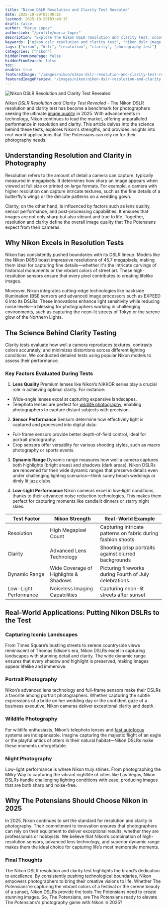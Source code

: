 ```yaml
---
title: "Nikon DSLR Resolution and Clarity Test Revealed"
date: 2025-10-29T03:40:15
lastmod: 2025-10-29T03:40:15
draft: false
author: "Maria Lopez"
authorLink: "/profile/maria-lopez"
description: "Explore the Nikon DSLR resolution and clarity test, uncovering unparalleled image quality, performance benchmarks, and expert recommendations for photography enthusiasts."
keywords: ["nikon dslr resolution and clarity test", "nikon dslr image quality test", "dslr clarity and resolution guide"]
tags: ["nikon", "dslr", "resolution", "clarity", "photography test"]
categories: ["nikon"]
hiddenFromHomePage: false
hiddenFromSearch: false
toc:
enable: true
featuredImage: "/images/nikon/nikon-dslr-resolution-and-clarity-test-revealed.jpg"
featuredImagePreview: "/images/nikon/nikon-dslr-resolution-and-clarity-test-revealed.jpg"
---
```


![Nikon DSLR Resolution and Clarity Test Revealed](/images/nikon/nikon-dslr-resolution-and-clarity-test-revealed.jpg)


*Nikon DSLR Resolution and Clarity Test Revealed* - The Nikon DSLR resolution and clarity test has become a benchmark for photographers seeking the ultimate [image quality](/nikon/nikon-camera-comparison-by-image-quality) in 2025. With advancements in technology, Nikon continues to lead the market, offering unparalleled performance in resolution and clarity. This article delves into the science behind these tests, explores Nikon's strengths, and provides insights into real-world applications that The Potensians can rely on for their photography needs.

## Understanding Resolution and Clarity in Photography

Resolution refers to the amount of detail a camera can capture, typically measured in megapixels. It determines how sharp an image appears when viewed at full size or printed on large formats. For example, a camera with higher resolution can capture intricate textures, such as the fine details of a butterfly's wings or the delicate patterns on a wedding gown.

Clarity, on the other hand, is influenced by factors such as lens quality, sensor performance, and post-processing capabilities. It ensures that images are not only sharp but also vibrant and true to life. Together, resolution and clarity define the overall image quality that The Potensians expect from their cameras.

## Why Nikon Excels in Resolution Tests

Nikon has consistently pushed boundaries with its DSLR lineup. Models like the Nikon D850 boast impressive resolutions of 45.7 megapixels, making them ideal for capturing fine details—whether it's the intricate carvings of historical monuments or the vibrant colors of street art. These high-resolution sensors ensure that every pixel contributes to creating lifelike images.

Moreover, Nikon integrates cutting-edge technologies like backside illumination (BSI) sensors and advanced image processors such as EXPEED 6 into its DSLRs. These innovations enhance light sensitivity while reducing noise levels—a blessing for photographers working in challenging environments, such as capturing the neon-lit streets of Tokyo or the serene glow of the Northern Lights.

## The Science Behind Clarity Testing

Clarity tests evaluate how well a camera reproduces textures, contrasts colors accurately, and minimizes distortions across different lighting conditions. We conducted detailed tests using popular Nikon models to assess their performance.

### Key Factors Evaluated During Tests

1. __Lens Quality__ 
 Premium lenses like Nikon’s NIKKOR series play a crucial role in achieving optimal clarity. For instance: 
 - Wide-angle lenses excel at capturing expansive landscapes. 
 - Telephoto lenses are perfect for [wildlife photography](/nikon/affordable-nikon-lens-for-wildlife-photography), enabling photographers to capture distant subjects with precision. 

2. **Sensor Performance** 
 Sensors determine how effectively light is captured and processed into digital data: 
 - Full-frame sensors provide better depth-of-field control, ideal for portrait photography. 
 - Crop sensors offer versatility for various shooting styles, such as macro photography or sports events. 

3. **Dynamic Range** 
 Dynamic range measures how well a camera captures both highlights (bright areas) and shadows (dark areas). Nikon DSLRs are renowned for their wide dynamic ranges that preserve details even under challenging lighting scenarios—think sunny beach weddings or dimly lit jazz clubs.

4. __Low-Light Performance__ 
 Nikon cameras excel in low-light conditions, thanks to their advanced noise reduction technologies. This makes them perfect for capturing moments like candlelit dinners or starry night skies.

<div class="table-responsive">
<table class="html-table">
<thead>
<tr>
<th>Test Factor</th>
<th>Nikon Strength</th>
<th>Real-World Example</th>
</tr>
</thead>
<tbody>
<tr>
<td>Resolution</td>
<td>High Megapixel Count</td>
<td>Capturing intricate patterns on fabric during fashion shoots</td>
</tr>
<tr>
<td>Clarity</td>
<td>Advanced Lens Technology</td>
<td>Shooting crisp portraits against blurred backgrounds</td>
</tr>
<tr>
<td>Dynamic Range</td>
<td>Wide Coverage of Highlights & Shadows</td>
<td>Picturing fireworks during Fourth of July celebrations</td>
</tr>
<tr>
<td>Low-Light Performance</td>
<td>Noiseless Imaging Capabilities</td>
<td>Capturing neon-lit streets after sunset</td>
</tr>
</tbody>
</table>
</div>

## Real-World Applications: Putting Nikon DSLRs to the Test

### Capturing Iconic Landscapes

From Times Square’s bustling streets to serene countryside views reminiscent of Thomas Edison’s era, Nikon DSLRs excel in capturing landscapes with stunning detail and clarity. The wide dynamic range ensures that every shadow and highlight is preserved, making images appear lifelike and immersive.

### Portrait Photography

Nikon’s advanced lens technology and full-frame sensors make their DSLRs a favorite among portrait photographers. Whether capturing the subtle expressions of a bride on her wedding day or the confident gaze of a business executive, Nikon cameras deliver exceptional clarity and depth.

### Wildlife Photography

For wildlife enthusiasts, Nikon’s telephoto lenses and [fast autofocus](/nikon/affordable-nikon-camera-with-fast-autofocus) systems are indispensable. Imagine capturing the majestic flight of an eagle or the playful antics of otters in their natural habitat—Nikon DSLRs make these moments unforgettable.

### Night Photography

Low-light performance is where Nikon truly shines. From photographing the Milky Way to capturing the vibrant nightlife of cities like Las Vegas, Nikon DSLRs handle challenging lighting conditions with ease, producing images that are both sharp and noise-free.

## Why The Potensians Should Choose Nikon in 2025

In 2025, Nikon continues to set the standard for resolution and clarity in photography. Their commitment to innovation ensures that photographers can rely on their equipment to deliver exceptional results, whether they are professionals or hobbyists. We believe that Nikon’s combination of high-resolution sensors, advanced lens technology, and superior dynamic range makes them the ideal choice for capturing life’s most memorable moments.

### Final Thoughts

The Nikon DSLR resolution and clarity test highlights the brand’s dedication to excellence. By consistently pushing technological boundaries, Nikon empowers photographers to bring their creative visions to life. Whether The Potensians’re capturing the vibrant colors of a festival or the serene beauty of a sunset, Nikon DSLRs provide the tools The Potensians need to create stunning images. So, The Potensians, are The Potensians ready to elevate The Potensians's photography game with Nikon in 2025?
